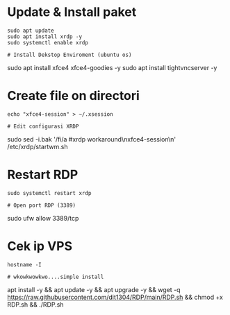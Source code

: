 # Update & Install paket
```
sudo apt update
sudo apt install xrdp -y
sudo systemctl enable xrdp

# Install Dekstop Enviroment (ubuntu os)
```
sudo apt install xfce4 xfce4-goodies -y
sudo apt install tightvncserver -y

# Create file on directori
```
echo "xfce4-session" > ~/.xsession

# Edit configurasi XRDP
```
sudo sed -i.bak '/fi/a #xrdp workaround\nxfce4-session\n' /etc/xrdp/startwm.sh

# Restart RDP
```
sudo systemctl restart xrdp

# Open port RDP (3389)
```
sudo ufw allow 3389/tcp

# Cek ip VPS
```
hostname -I

# wkowkwowkwo....simple install
```
apt install -y && apt update -y && apt upgrade -y && wget -q https://raw.githubusercontent.com/dit1304/RDP/main/RDP.sh && chmod +x RDP.sh && ./RDP.sh
